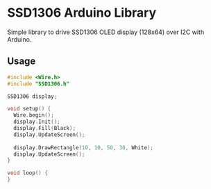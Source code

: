 # SSD1306 Arduino Library

Simple library to drive SSD1306 OLED display (128x64) over I2C with Arduino.

## Usage

```cpp
#include <Wire.h>
#include "SSD1306.h"

SSD1306 display;

void setup() {
  Wire.begin();
  display.Init();
  display.Fill(Black);
  display.UpdateScreen();
  
  display.DrawRectangle(10, 10, 50, 30, White);
  display.UpdateScreen();
}

void loop() {
}
